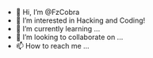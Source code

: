 - 👋 Hi, I’m @FzCobra
- 👀 I’m interested in Hacking and Coding!
- 🌱 I’m currently learning ...
- 💞️ I’m looking to collaborate on ...
- 📫 How to reach me ...

<!---
FzCobra/FzCobra is a ✨ special ✨ repository because its `README.md` (this file) appears on your GitHub profile.
You can click the Preview link to take a look at your changes.
--->
